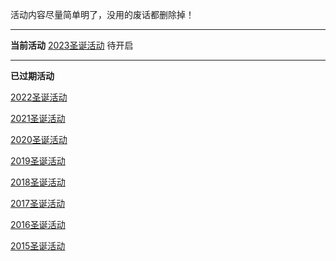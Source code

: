 活动内容尽量简单明了，没用的废话都删除掉！

---
**当前活动**
[2023圣诞活动](/event/)  待开启


--- 
**已过期活动**

[2022圣诞活动](/event/christmas2022.html)

[2021圣诞活动](/event/christmas2021.html)

[2020圣诞活动](/event/christmas2020.html)

[2019圣诞活动](/event/christmas2019.html)

[2018圣诞活动](/event/christmas2018.html)

[2017圣诞活动](/event/christmas2017.html)

[2016圣诞活动](/event/christmas2016.html)

[2015圣诞活动](/event/christmas2015.html)